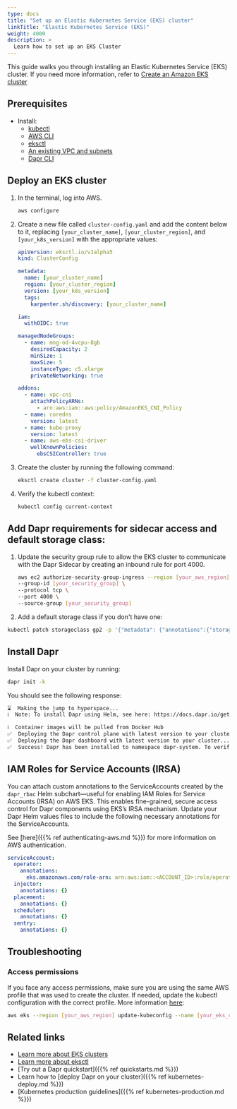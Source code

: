 ```yaml
---
type: docs
title: "Set up an Elastic Kubernetes Service (EKS) cluster"
linkTitle: "Elastic Kubernetes Service (EKS)"
weight: 4000
description: >
  Learn how to set up an EKS Cluster
---
```


This guide walks you through installing an Elastic Kubernetes Service (EKS) cluster. If you need more information, refer to [Create an Amazon EKS cluster](https://docs.aws.amazon.com/eks/latest/userguide/create-cluster.html)

## Prerequisites

- Install:
   - [kubectl](https://kubernetes.io/docs/tasks/tools/)
   - [AWS CLI](https://aws.amazon.com/cli/)
   - [eksctl](https://eksctl.io/)
   - [An existing VPC and subnets](https://docs.aws.amazon.com/eks/latest/userguide/network_reqs.html)
   - [Dapr CLI](https://docs.dapr.io/getting-started/install-dapr-cli/)

## Deploy an EKS cluster

1. In the terminal, log into AWS.

   ```bash
   aws configure
   ```

1. Create a new file called `cluster-config.yaml` and add the content below to it, replacing `[your_cluster_name]`, `[your_cluster_region]`, and `[your_k8s_version]` with the appropriate values:

    ```yaml
    apiVersion: eksctl.io/v1alpha5
    kind: ClusterConfig
    
    metadata:
      name: [your_cluster_name]
      region: [your_cluster_region]
      version: [your_k8s_version]
      tags:
        karpenter.sh/discovery: [your_cluster_name]
    
    iam:
      withOIDC: true
    
    managedNodeGroups:
      - name: mng-od-4vcpu-8gb
        desiredCapacity: 2
        minSize: 1
        maxSize: 5
        instanceType: c5.xlarge
        privateNetworking: true
    
    addons:
      - name: vpc-cni 
        attachPolicyARNs:
          - arn:aws:iam::aws:policy/AmazonEKS_CNI_Policy
      - name: coredns
        version: latest 
      - name: kube-proxy
        version: latest
      - name: aws-ebs-csi-driver
        wellKnownPolicies: 
          ebsCSIController: true
    ```

1. Create the cluster by running the following command:

   ```bash
   eksctl create cluster -f cluster-config.yaml
   ```
   
1. Verify the kubectl context:

   ```bash
   kubectl config current-context
   ```

## Add Dapr requirements for sidecar access and default storage class:

1. Update the security group rule to allow the EKS cluster to communicate with the Dapr Sidecar by creating an inbound rule for port 4000.

   ```bash
   aws ec2 authorize-security-group-ingress --region [your_aws_region] \
   --group-id [your_security_group] \
   --protocol tcp \
   --port 4000 \
   --source-group [your_security_group]
   ```

2. Add a default storage class if you don't have one: 

  ```bash
  kubectl patch storageclass gp2 -p '{"metadata": {"annotations":{"storageclass.kubernetes.io/is-default-class":"true"}}}'
  ```

## Install Dapr

Install Dapr on your cluster by running:

```bash
dapr init -k
```

You should see the following response:

```bash
⌛  Making the jump to hyperspace...
ℹ️  Note: To install Dapr using Helm, see here: https://docs.dapr.io/getting-started/install-dapr-kubernetes/#install-with-helm-advanced

ℹ️  Container images will be pulled from Docker Hub
✅  Deploying the Dapr control plane with latest version to your cluster...
✅  Deploying the Dapr dashboard with latest version to your cluster...
✅  Success! Dapr has been installed to namespace dapr-system. To verify, run `dapr status -k' in your terminal. To get started, go here: https://docs.dapr.io/getting-started
```

## IAM Roles for Service Accounts (IRSA)

You can attach custom annotations to the ServiceAccounts created by the `dapr_rbac` Helm subchart—useful for enabling IAM Roles for Service Accounts (IRSA) on AWS EKS.
This enables fine-grained, secure access control for Dapr components using EKS’s IRSA mechanism.
Update your Dapr Helm values files to include the following necessary annotations for the ServiceAccounts.

See [here]({{% ref authenticating-aws.md %}}) for more information on AWS authentication.

```yaml
serviceAccount:
  operator:
    annotations:
      eks.amazonaws.com/role-arn: arn:aws:iam::<ACCOUNT_ID>:role/operator-role
  injector:
    annotations: {}
  placement:
    annotations: {}
  scheduler:
    annotations: {}
  sentry:
    annotations: {}
````

## Troubleshooting

### Access permissions

If you face any access permissions, make sure you are using the same AWS profile that was used to create the cluster. If needed, update the kubectl configuration with the correct profile. More information [here](https://repost.aws/knowledge-center/eks-api-server-unauthorized-error):

```bash
aws eks --region [your_aws_region] update-kubeconfig --name [your_eks_cluster_name] --profile [your_profile_name]
```

## Related links

- [Learn more about EKS clusters](https://docs.aws.amazon.com/eks/latest/userguide/clusters.html)
- [Learn more about eksctl](https://eksctl.io/getting-started/)
- [Try out a Dapr quickstart]({{% ref quickstarts.md %}})
- Learn how to [deploy Dapr on your cluster]({{% ref kubernetes-deploy.md %}})
- [Kubernetes production guidelines]({{% ref kubernetes-production.md %}})

